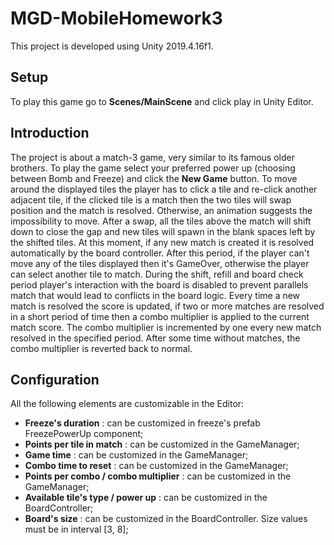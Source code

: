 # MGD-MobileHomework3


This project is developed using Unity 2019.4.16f1.

## Setup

To play this game go to **Scenes/MainScene** and click play in Unity Editor.

## Introduction
The project is about a match-3 game, very similar to its famous older brothers.
To play the game select your preferred power up (choosing between Bomb and Freeze) and click 
the **New Game** button.
To move around the displayed tiles the player has to click a tile and re-click another adjacent
tile, if the clicked tile is a match then the two tiles will swap position and the match is resolved.
Otherwise, an animation suggests the impossibility to move.
After a swap, all the tiles above the match will shift down to close the gap and new tiles will spawn
in the blank spaces left by the shifted tiles. At this moment, if any new match is created it is resolved
automatically by the board controller. After this period, if the player can't move any of the tiles 
displayed then it's GameOver, otherwise the player can select another tile to match.
During the shift, refill and board check period player's interaction with the board is disabled to prevent
parallels match that would lead to conflicts in the board logic.
Every time a new match is resolved the score is updated, if two or more matches are resolved in a short period of time
then a combo multiplier is applied to the current match score. The combo multiplier is incremented by one every new match
resolved in the specified period. After some time without matches, the combo
multiplier is reverted back to normal.

## Configuration

All the following elements are customizable in the Editor:

- **Freeze's duration** : can be customized in freeze's prefab FreezePowerUp component;
- **Points per tile in match** : can be customized in the GameManager;
- **Game time** : can be customized in the GameManager;
- **Combo time to reset** : can be customized in the GameManager;
- **Points per combo / combo multiplier** : can be customized in the GameManager;
- **Available tile's type / power up** : can be customized in the BoardController;
- **Board's size** : can be customized in the BoardController. Size values must be in interval [3, 8];

